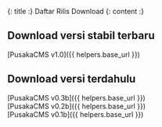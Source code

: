 {: title :} Daftar Rilis Download
{: content :}
##  Download versi stabil terbaru

[PusakaCMS v1.0]({{ helpers.base_url }})

## Download versi terdahulu

[PusakaCMS v0.3b]({{ helpers.base_url }}) <br>
[PusakaCMS v0.2b]({{ helpers.base_url }}) <br>
[PusakaCMS v0.1b]({{ helpers.base_url }})